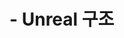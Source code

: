 # - Unreal 구조

<figure><img src="../.gitbook/assets/gameplay-schematic.png" alt=""><figcaption></figcaption></figure>
